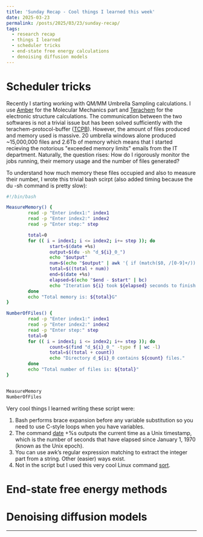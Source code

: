 ```yaml
---
title: 'Sunday Recap - Cool things I learned this week'
date: 2025-03-23
permalink: /posts/2025/03/23/sunday-recap/
tags:
  - research recap
  - things I learned
  - scheduler tricks
  - end-state free energy calculations
  - denoising diffusion models
---
```


# Scheduler tricks

Recently I starting working with QM/MM Umbrella Sampling calculations. I use [Amber](https://ambermd.org) for the Molecular Mechanics part and [Terachem](http://www.petachem.com/products.html) for the electronic structure calculations. The communication between the two softwares is not a trivial issue but has been solved sufficiently with the terachem-protocol-buffer ([TCPB](https://pubmed.ncbi.nlm.nih.gov/36725506/)). However, the amount of files produced and memory used is massive. 20 umbrella windows alone produced ~15,000,000 files and 2.6Tb of memory which means that I started recieving the notorious "exceeded memory limits" emails from the IT department. Naturally, the question rises: How do I rigorously monitor the jobs running, their memory usage and the number of files generated?

To understand how much memory these files occupied and also to measure their number, I wrote this trivial bash scirpt (also added timing because the du -sh command is pretty slow):

```bash 
#!/bin/bash

MeasureMemory() {
        read -p "Enter index1:" index1
        read -p "Enter index2:" index2
        read -p "Enter step:" step

        total=0
        for (( i = index1; i <= index2; i+= step )); do
                start=$(date +%s)
                output=$(du -sh "d_${i}_0_")
                echo "$output"
                num=$(echo "$output" | awk '{ if (match($0, /[0-9]+/)) print substr($0, RSTART, RLENGTH) }')
                total=$((total + num))
                end=$(date +%s)
                elapsed=$(echo "$end - $start" | bc)
                echo "Iteration ${i} took ${elapsed} seconds to finish!"
        done
        echo "Total memory is: ${total}G"
}

NumberOfFiles() {
        read -p "Enter index1:" index1
        read -p "Enter index2:" index2
        read -p "Enter step:" step
        total=0
        for (( i = index1; i <= index2; i+= step )); do
                count=$(find "d_${i}_0_" -type f | wc -l)
                total=$((total + count))
                echo "Directory d_${i}_0 contains ${count} files."
        done
        echo "Total number of files is: ${total}"
}


MeasureMemory
NumberOfFiles
```

Very cool things I learned writing these script were:
1. Bash performs brace expansion before any variable substitution so you need to use C-style loops when you have variables.
2. The command [date](https://man7.org/linux/man-pages/man1/date.1.html) +%s outputs the current time as a Unix timestamp, which is the number of seconds that have elapsed since January 1, 1970 (known as the Unix epoch).
3. You can use awk’s regular expression matching to extract the integer part from a string. Other (easier) ways exist.
4. Not in the script but I used this very cool Linux command [sort](https://man7.org/linux/man-pages/man1/sort.1.html).

# End-state free energy methods

# Denoising diffusion models

---
